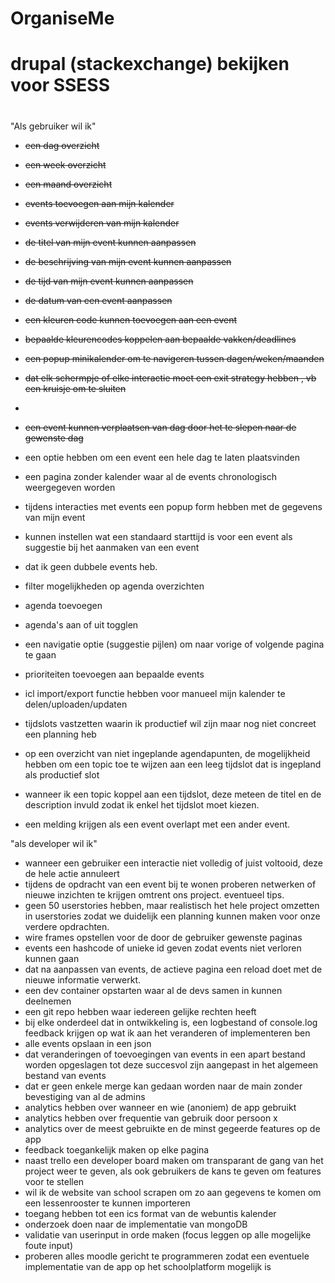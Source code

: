 # OrganiseMe

# drupal (stackexchange) bekijken voor SSESS
# 

"Als gebruiker wil ik"

- ~~een dag overzicht~~
- ~~een week overzicht~~
- ~~een maand overzicht~~
- ~~events toevoegen aan mijn kalender~~
- ~~events verwijderen van mijn kalender~~
- ~~de titel van mijn event kunnen aanpassen~~
- ~~de beschrijving van mijn event kunnen aanpassen~~
- ~~de tijd van mijn event kunnen aanpassen~~
- ~~de datum van een event aanpassen~~
- ~~een kleuren code kunnen toevoegen aan een event~~
- ~~bepaalde kleurencodes koppelen aan bepaalde vakken/deadlines~~
- ~~een popup minikalender om te navigeren tussen dagen/weken/maanden~~
- ~~dat elk schermpje of elke interactie moet een exit strategy hebben , vb een kruisje om te sluiten~~
- 
- ~~een event kunnen verplaatsen van dag door het te slepen naar de gewenste dag~~
- een optie hebben om een event een hele dag te laten plaatsvinden
- een pagina zonder kalender waar al de events chronologisch weergegeven worden 

- tijdens interacties met events een popup form hebben met de gegevens van mijn event
- kunnen instellen wat een standaard starttijd is voor een event als suggestie bij het aanmaken van een event
- dat ik geen dubbele events heb.
- filter mogelijkheden op agenda overzichten
- agenda toevoegen
- agenda's aan of uit togglen
- een navigatie optie (suggestie pijlen) om naar vorige of volgende pagina te gaan

- prioriteiten toevoegen aan bepaalde events
- icl import/export functie hebben voor manueel mijn kalender te delen/uploaden/updaten

- tijdslots vastzetten waarin ik productief wil zijn maar nog niet concreet een planning heb
- op een overzicht van niet ingeplande agendapunten,
  de mogelijkheid hebben om een topic toe te wijzen aan een leeg tijdslot dat is ingepland als productief slot
- wanneer ik een topic koppel aan een tijdslot, deze meteen de titel en de description invuld zodat ik enkel het tijdslot moet kiezen.
- een melding krijgen als een event overlapt met een ander event.

"als developer wil ik"

- wanneer een gebruiker een interactie niet volledig of juist voltooid, deze de hele actie annuleert
- tijdens de opdracht van een event bij te wonen proberen netwerken of nieuwe inzichten te krijgen omtrent ons project. eventueel tips.
- geen 50 userstories hebben, maar realistisch het hele project omzetten in userstories zodat we duidelijk een planning kunnen maken voor onze verdere
  opdrachten.
- wire frames opstellen voor de door de gebruiker gewenste paginas
- events een hashcode of unieke id geven zodat events niet verloren kunnen gaan
- dat na aanpassen van events, de actieve pagina een reload doet met de nieuwe informatie verwerkt.
- een dev container opstarten waar al de devs samen in kunnen deelnemen
- een git repo hebben waar iedereen gelijke rechten heeft
- bij elke onderdeel dat in ontwikkeling is, een logbestand of console.log feedback krijgen op wat ik aan het veranderen of implementeren ben
- alle events opslaan in een json
- dat veranderingen of toevoegingen van events in een apart bestand worden opgeslagen tot deze succesvol zijn aangepast in het algemeen bestand van events
- dat er geen enkele merge kan gedaan worden naar de main zonder bevestiging van al de admins
- analytics hebben over wanneer en wie (anoniem) de app gebruikt
- analytics hebben over frequentie van gebruik door persoon x
- analytics over de meest gebruikte en de minst gegeerde features op de app
- feedback toegankelijk maken op elke pagina
- naast trello een developer board maken om transparant de gang van het project weer te geven,
  als ook gebruikers de kans te geven om features voor te stellen
- wil ik de website van school scrapen om zo aan gegevens te komen om een lessenrooster te kunnen importeren
- toegang hebben tot een ics format van de webuntis kalender
- onderzoek doen naar de implementatie van mongoDB
- validatie van userinput in orde maken (focus leggen op alle mogelijke foute input)
- proberen alles moodle gericht te programmeren zodat een eventuele implementatie van de app op het schoolplatform mogelijk is
